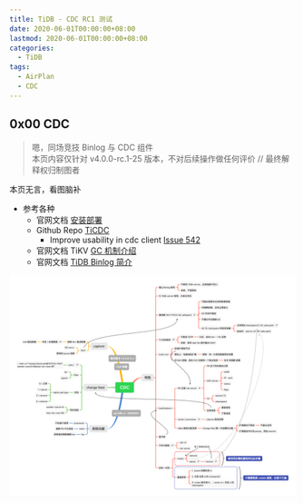 ```yaml
---
title: TiDB - CDC RC1 测试
date: 2020-06-01T00:00:00+08:00
lastmod: 2020-06-01T00:00:00+08:00
categories:
  - TiDB
tags:
  - AirPlan
  - CDC
---
```

## 0x00 CDC

> 嗯，同场竞技 Binlog 与 CDC 组件  
> 本页内容仅针对 v4.0.0-rc.1-25 版本，不对后续操作做任何评价 //  最终解释权归制图者  

本页无言，看图脑补

- 参考各种
  - 官网文档 [安装部署](https://pingcap.com/docs-cn/stable/ticdc/ticdc-overview/)
  - Github Repo [TiCDC](https://github.com/pingcap/ticdc)
    - Improve usability in cdc client [Issue 542](https://github.com/pingcap/ticdc/issues/542)
  - 官网文档 TiKV [GC 机制介绍](https://pingcap.com/docs-cn/stable/garbage-collection-overview/)
  - 官网文档 [TiDB Binlog 简介](https://pingcap.com/docs-cn/stable/tidb-binlog/tidb-binlog-overview/)

![CDC 测试脑图](./CDC.png)
